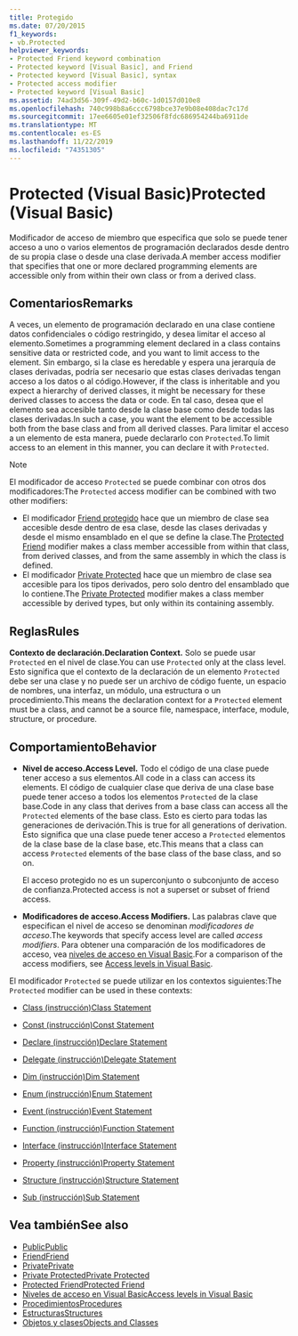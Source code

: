```yaml
---
title: Protegido
ms.date: 07/20/2015
f1_keywords:
- vb.Protected
helpviewer_keywords:
- Protected Friend keyword combination
- Protected keyword [Visual Basic], and Friend
- Protected keyword [Visual Basic], syntax
- Protected access modifier
- Protected keyword [Visual Basic]
ms.assetid: 74ad3d56-309f-49d2-b60c-1d0157d010e8
ms.openlocfilehash: 740c998b8a6ccc6798bce37e9b08e408dac7c17d
ms.sourcegitcommit: 17ee6605e01ef32506f8fdc686954244ba6911de
ms.translationtype: MT
ms.contentlocale: es-ES
ms.lasthandoff: 11/22/2019
ms.locfileid: "74351305"
---
```

# <a name="protected-visual-basic"></a><span data-ttu-id="69758-102">Protected (Visual Basic)</span><span class="sxs-lookup"><span data-stu-id="69758-102">Protected (Visual Basic)</span></span>

<span data-ttu-id="69758-103">Modificador de acceso de miembro que especifica que solo se puede tener acceso a uno o varios elementos de programación declarados desde dentro de su propia clase o desde una clase derivada.</span><span class="sxs-lookup"><span data-stu-id="69758-103">A member access modifier that specifies that one or more declared programming elements are accessible only from within their own class or from a derived class.</span></span>

## <a name="remarks"></a><span data-ttu-id="69758-104">Comentarios</span><span class="sxs-lookup"><span data-stu-id="69758-104">Remarks</span></span>

<span data-ttu-id="69758-105">A veces, un elemento de programación declarado en una clase contiene datos confidenciales o código restringido, y desea limitar el acceso al elemento.</span><span class="sxs-lookup"><span data-stu-id="69758-105">Sometimes a programming element declared in a class contains sensitive data or restricted code, and you want to limit access to the element.</span></span> <span data-ttu-id="69758-106">Sin embargo, si la clase es heredable y espera una jerarquía de clases derivadas, podría ser necesario que estas clases derivadas tengan acceso a los datos o al código.</span><span class="sxs-lookup"><span data-stu-id="69758-106">However, if the class is inheritable and you expect a hierarchy of derived classes, it might be necessary for these derived classes to access the data or code.</span></span> <span data-ttu-id="69758-107">En tal caso, desea que el elemento sea accesible tanto desde la clase base como desde todas las clases derivadas.</span><span class="sxs-lookup"><span data-stu-id="69758-107">In such a case, you want the element to be accessible both from the base class and from all derived classes.</span></span> <span data-ttu-id="69758-108">Para limitar el acceso a un elemento de esta manera, puede declararlo con `Protected`.</span><span class="sxs-lookup"><span data-stu-id="69758-108">To limit access to an element in this manner, you can declare it with `Protected`.</span></span>

> [!NOTE]
> <span data-ttu-id="69758-109">El modificador de acceso `Protected` se puede combinar con otros dos modificadores:</span><span class="sxs-lookup"><span data-stu-id="69758-109">The `Protected` access modifier can be combined with two other modifiers:</span></span>
>
> - <span data-ttu-id="69758-110">El modificador [Friend protegido](protected-friend.md) hace que un miembro de clase sea accesible desde dentro de esa clase, desde las clases derivadas y desde el mismo ensamblado en el que se define la clase.</span><span class="sxs-lookup"><span data-stu-id="69758-110">The [Protected Friend](protected-friend.md) modifier makes a class member accessible from within that class, from derived classes, and from the same assembly in which the class is defined.</span></span>
> - <span data-ttu-id="69758-111">El modificador [Private Protected](private-protected.md) hace que un miembro de clase sea accesible para los tipos derivados, pero solo dentro del ensamblado que lo contiene.</span><span class="sxs-lookup"><span data-stu-id="69758-111">The [Private Protected](private-protected.md) modifier makes a class member accessible by derived types, but only within its containing assembly.</span></span>

## <a name="rules"></a><span data-ttu-id="69758-112">Reglas</span><span class="sxs-lookup"><span data-stu-id="69758-112">Rules</span></span>

<span data-ttu-id="69758-113">**Contexto de declaración.**</span><span class="sxs-lookup"><span data-stu-id="69758-113">**Declaration Context.**</span></span> <span data-ttu-id="69758-114">Solo se puede usar `Protected` en el nivel de clase.</span><span class="sxs-lookup"><span data-stu-id="69758-114">You can use `Protected` only at the class level.</span></span> <span data-ttu-id="69758-115">Esto significa que el contexto de la declaración de un elemento `Protected` debe ser una clase y no puede ser un archivo de código fuente, un espacio de nombres, una interfaz, un módulo, una estructura o un procedimiento.</span><span class="sxs-lookup"><span data-stu-id="69758-115">This means the declaration context for a `Protected` element must be a class, and cannot be a source file, namespace, interface, module, structure, or procedure.</span></span>

## <a name="behavior"></a><span data-ttu-id="69758-116">Comportamiento</span><span class="sxs-lookup"><span data-stu-id="69758-116">Behavior</span></span>

- <span data-ttu-id="69758-117">**Nivel de acceso.**</span><span class="sxs-lookup"><span data-stu-id="69758-117">**Access Level.**</span></span> <span data-ttu-id="69758-118">Todo el código de una clase puede tener acceso a sus elementos.</span><span class="sxs-lookup"><span data-stu-id="69758-118">All code in a class can access its elements.</span></span> <span data-ttu-id="69758-119">El código de cualquier clase que deriva de una clase base puede tener acceso a todos los elementos `Protected` de la clase base.</span><span class="sxs-lookup"><span data-stu-id="69758-119">Code in any class that derives from a base class can access all the `Protected` elements of the base class.</span></span> <span data-ttu-id="69758-120">Esto es cierto para todas las generaciones de derivación.</span><span class="sxs-lookup"><span data-stu-id="69758-120">This is true for all generations of derivation.</span></span> <span data-ttu-id="69758-121">Esto significa que una clase puede tener acceso a `Protected` elementos de la clase base de la clase base, etc.</span><span class="sxs-lookup"><span data-stu-id="69758-121">This means that a class can access `Protected` elements of the base class of the base class, and so on.</span></span>

     <span data-ttu-id="69758-122">El acceso protegido no es un superconjunto o subconjunto de acceso de confianza.</span><span class="sxs-lookup"><span data-stu-id="69758-122">Protected access is not a superset or subset of friend access.</span></span>

- <span data-ttu-id="69758-123">**Modificadores de acceso.**</span><span class="sxs-lookup"><span data-stu-id="69758-123">**Access Modifiers.**</span></span> <span data-ttu-id="69758-124">Las palabras clave que especifican el nivel de acceso se denominan *modificadores de acceso*.</span><span class="sxs-lookup"><span data-stu-id="69758-124">The keywords that specify access level are called *access modifiers*.</span></span> <span data-ttu-id="69758-125">Para obtener una comparación de los modificadores de acceso, vea [niveles de acceso en Visual Basic](../../../visual-basic/programming-guide/language-features/declared-elements/access-levels.md).</span><span class="sxs-lookup"><span data-stu-id="69758-125">For a comparison of the access modifiers, see [Access levels in Visual Basic](../../../visual-basic/programming-guide/language-features/declared-elements/access-levels.md).</span></span>

<span data-ttu-id="69758-126">El modificador `Protected` se puede utilizar en los contextos siguientes:</span><span class="sxs-lookup"><span data-stu-id="69758-126">The `Protected` modifier can be used in these contexts:</span></span>

- [<span data-ttu-id="69758-127">Class (instrucción)</span><span class="sxs-lookup"><span data-stu-id="69758-127">Class Statement</span></span>](../../../visual-basic/language-reference/statements/class-statement.md)

- [<span data-ttu-id="69758-128">Const (instrucción)</span><span class="sxs-lookup"><span data-stu-id="69758-128">Const Statement</span></span>](../../../visual-basic/language-reference/statements/const-statement.md)

- [<span data-ttu-id="69758-129">Declare (instrucción)</span><span class="sxs-lookup"><span data-stu-id="69758-129">Declare Statement</span></span>](../../../visual-basic/language-reference/statements/declare-statement.md)

- [<span data-ttu-id="69758-130">Delegate (instrucción)</span><span class="sxs-lookup"><span data-stu-id="69758-130">Delegate Statement</span></span>](../../../visual-basic/language-reference/statements/delegate-statement.md)

- [<span data-ttu-id="69758-131">Dim (instrucción)</span><span class="sxs-lookup"><span data-stu-id="69758-131">Dim Statement</span></span>](../../../visual-basic/language-reference/statements/dim-statement.md)

- [<span data-ttu-id="69758-132">Enum (instrucción)</span><span class="sxs-lookup"><span data-stu-id="69758-132">Enum Statement</span></span>](../../../visual-basic/language-reference/statements/enum-statement.md)

- [<span data-ttu-id="69758-133">Event (instrucción)</span><span class="sxs-lookup"><span data-stu-id="69758-133">Event Statement</span></span>](../../../visual-basic/language-reference/statements/event-statement.md)

- [<span data-ttu-id="69758-134">Function (instrucción)</span><span class="sxs-lookup"><span data-stu-id="69758-134">Function Statement</span></span>](../../../visual-basic/language-reference/statements/function-statement.md)

- [<span data-ttu-id="69758-135">Interface (instrucción)</span><span class="sxs-lookup"><span data-stu-id="69758-135">Interface Statement</span></span>](../../../visual-basic/language-reference/statements/interface-statement.md)

- [<span data-ttu-id="69758-136">Property (instrucción)</span><span class="sxs-lookup"><span data-stu-id="69758-136">Property Statement</span></span>](../../../visual-basic/language-reference/statements/property-statement.md)

- [<span data-ttu-id="69758-137">Structure (instrucción)</span><span class="sxs-lookup"><span data-stu-id="69758-137">Structure Statement</span></span>](../../../visual-basic/language-reference/statements/structure-statement.md)

- [<span data-ttu-id="69758-138">Sub (instrucción)</span><span class="sxs-lookup"><span data-stu-id="69758-138">Sub Statement</span></span>](../../../visual-basic/language-reference/statements/sub-statement.md)

## <a name="see-also"></a><span data-ttu-id="69758-139">Vea también</span><span class="sxs-lookup"><span data-stu-id="69758-139">See also</span></span>

- [<span data-ttu-id="69758-140">Public</span><span class="sxs-lookup"><span data-stu-id="69758-140">Public</span></span>](../../../visual-basic/language-reference/modifiers/public.md)
- [<span data-ttu-id="69758-141">Friend</span><span class="sxs-lookup"><span data-stu-id="69758-141">Friend</span></span>](../../../visual-basic/language-reference/modifiers/friend.md)
- [<span data-ttu-id="69758-142">Private</span><span class="sxs-lookup"><span data-stu-id="69758-142">Private</span></span>](../../../visual-basic/language-reference/modifiers/private.md)
- [<span data-ttu-id="69758-143">Private Protected</span><span class="sxs-lookup"><span data-stu-id="69758-143">Private Protected</span></span>](private-protected.md)
- [<span data-ttu-id="69758-144">Protected Friend</span><span class="sxs-lookup"><span data-stu-id="69758-144">Protected Friend</span></span>](protected-friend.md)
- [<span data-ttu-id="69758-145">Niveles de acceso en Visual Basic</span><span class="sxs-lookup"><span data-stu-id="69758-145">Access levels in Visual Basic</span></span>](../../../visual-basic/programming-guide/language-features/declared-elements/access-levels.md)
- [<span data-ttu-id="69758-146">Procedimientos</span><span class="sxs-lookup"><span data-stu-id="69758-146">Procedures</span></span>](../../../visual-basic/programming-guide/language-features/procedures/index.md)
- [<span data-ttu-id="69758-147">Estructuras</span><span class="sxs-lookup"><span data-stu-id="69758-147">Structures</span></span>](../../../visual-basic/programming-guide/language-features/data-types/structures.md)
- [<span data-ttu-id="69758-148">Objetos y clases</span><span class="sxs-lookup"><span data-stu-id="69758-148">Objects and Classes</span></span>](../../../visual-basic/programming-guide/language-features/objects-and-classes/index.md)
